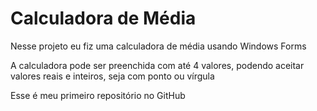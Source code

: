 # Calculadora de Média
 Nesse projeto eu fiz uma calculadora de média usando Windows Forms 
 
 A calculadora pode ser preenchida com até 4 valores, podendo aceitar valores reais e inteiros, seja com ponto ou vírgula
 
 Esse é meu primeiro repositório no GitHub


